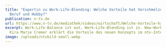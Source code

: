 ```yaml
---
title: "Expertin zu Work-Life-Blending: Welche Vorteile hat Verschmelzung von
  Beruf und Hobby?"
publication: n-tv.de
url: https://www.n-tv.de/mediathek/videos/wirtschaft/Welche-Vorteile-hat-Verschmelzung-von-Beruf-und-Hobby-article24029406.html
excerpt: Work-Life-Balance ist out, Work-Life-Blending ist in. New-Work-Expertin
  Kira Marie Cremer erklärt die Vorteile des neuen Konzepts im ntv-Interview.
image: /uploads/ntvbild-small.webp
---
```


